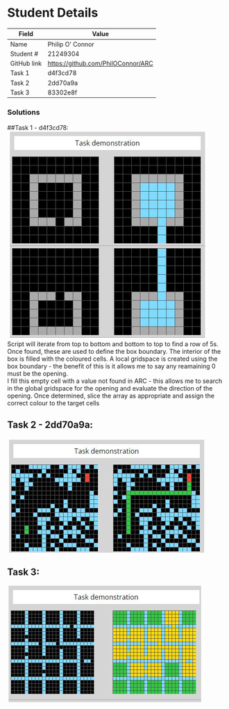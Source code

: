 # Student Details

|Field   | Value |
|--------|-------|
|Name    | Philip O' Connor|
|Student # | 21249304 |
| GitHub link |https://github.com/PhilOConnor/ARC |
|Task 1    |d4f3cd78 |
|Task 2    | 2dd70a9a |
|Task 3    | 83302e8f |

### Solutions <br>
##Task 1  - d4f3cd78: <br>
![Task 1: d4f3cd78](/images/d4f3cd78.JPG)  <br>
Script will iterate from top to bottom and bottom to top to find a row of 5s. Once found, these are used to define the box boundary.
The interior of the box is filled with the coloured cells.
A local gridspace is created using the box boundary - the benefit of this is it allows me to say any reamaining 0 must be the opening. <br>
I fill this empty cell with a value not found in ARC - this allows me to search in the global gridspace for the opening and evaluate the direction of the opening. Once determined, slice the array as appropriate and assign the correct colour to the target cells


## Task 2 - 2dd70a9a: <br>
![Task 1: d4f3cd78](/images/2dd70a9a.JPG)

## Task 3:<br>

![Task 1: d4f3cd78](/images/83302e8f.JPG)
